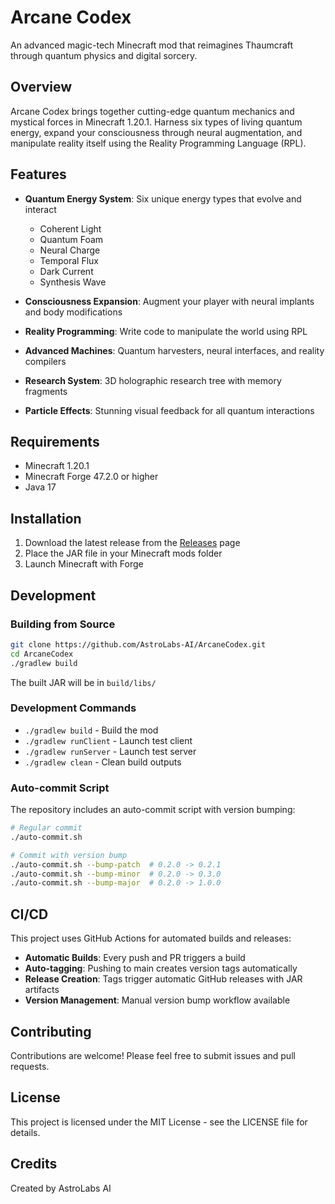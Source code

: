 # Arcane Codex

An advanced magic-tech Minecraft mod that reimagines Thaumcraft through quantum physics and digital sorcery.

## Overview

Arcane Codex brings together cutting-edge quantum mechanics and mystical forces in Minecraft 1.20.1. Harness six types of living quantum energy, expand your consciousness through neural augmentation, and manipulate reality itself using the Reality Programming Language (RPL).

## Features

- **Quantum Energy System**: Six unique energy types that evolve and interact
  - Coherent Light
  - Quantum Foam
  - Neural Charge
  - Temporal Flux
  - Dark Current
  - Synthesis Wave

- **Consciousness Expansion**: Augment your player with neural implants and body modifications
- **Reality Programming**: Write code to manipulate the world using RPL
- **Advanced Machines**: Quantum harvesters, neural interfaces, and reality compilers
- **Research System**: 3D holographic research tree with memory fragments
- **Particle Effects**: Stunning visual feedback for all quantum interactions

## Requirements

- Minecraft 1.20.1
- Minecraft Forge 47.2.0 or higher
- Java 17

## Installation

1. Download the latest release from the [Releases](https://github.com/AstroLabs-AI/ArcaneCodex/releases) page
2. Place the JAR file in your Minecraft mods folder
3. Launch Minecraft with Forge

## Development

### Building from Source

```bash
git clone https://github.com/AstroLabs-AI/ArcaneCodex.git
cd ArcaneCodex
./gradlew build
```

The built JAR will be in `build/libs/`

### Development Commands

- `./gradlew build` - Build the mod
- `./gradlew runClient` - Launch test client
- `./gradlew runServer` - Launch test server
- `./gradlew clean` - Clean build outputs

### Auto-commit Script

The repository includes an auto-commit script with version bumping:

```bash
# Regular commit
./auto-commit.sh

# Commit with version bump
./auto-commit.sh --bump-patch  # 0.2.0 -> 0.2.1
./auto-commit.sh --bump-minor  # 0.2.0 -> 0.3.0
./auto-commit.sh --bump-major  # 0.2.0 -> 1.0.0
```

## CI/CD

This project uses GitHub Actions for automated builds and releases:

- **Automatic Builds**: Every push and PR triggers a build
- **Auto-tagging**: Pushing to main creates version tags automatically
- **Release Creation**: Tags trigger automatic GitHub releases with JAR artifacts
- **Version Management**: Manual version bump workflow available

## Contributing

Contributions are welcome! Please feel free to submit issues and pull requests.

## License

This project is licensed under the MIT License - see the LICENSE file for details.

## Credits

Created by AstroLabs AI